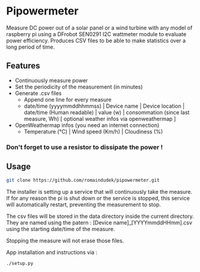 # Pipowermeter
Measure DC power out of a solar panel or a wind turbine with any model of raspberry pi using a DFrobot SEN0291 I2C wattmeter module to evaluate power efficiency.
Produces CSV files to be able to make statistics over a long period of time.

## Features

- Continuously measure power
- Set the periodicity of the measurement (in minutes)
- Generate .csv files
    - Append one line for every measure
    - date/time (yyyymmddhhmmss) | Device name | Device location | date/time (Human readable) | value (w) | consommation (since last measure, Wh) [ optional weather infos via openweathermap ]
- OpenWeathermap infos (you need an internet connection)
    - Temperature (°C) | Wind speed (Km/h) | Cloudiness (%)

### Don't forget to use a resistor to dissipate the power !

## Usage


```bash
git clone https://github.com/romaindudek/pipowermeter.git
```

The installer is setting up a service that will continuously take the measure. If for any reason the pi is shut down or the service is stopped, this service will automatically restart, preventing the measurement to stop.

The csv files will be stored in the data directory inside the current directory. They are named using the patern : [Device name]_[YYYYmmddHHmm].csv using the starting date/time of the measure. 

Stopping the measure will not erase those files.

App installation and instructions via :
```bash
./setup.py
```

